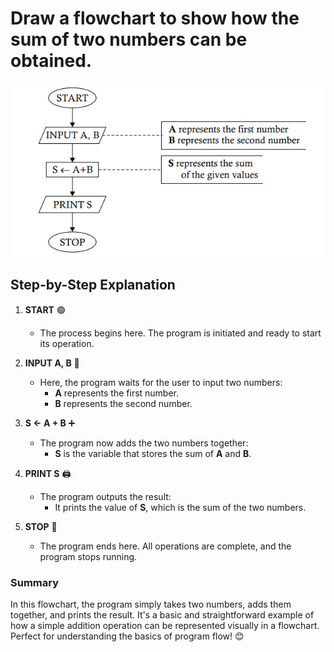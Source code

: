 # Draw a flowchart to show how the sum of two numbers can be obtained.
<p align="center">
<img src="./images/problem1.1.PNG">
</p>

## Step-by-Step Explanation

1. **START** 🟢
   - The process begins here. The program is initiated and ready to start its operation.

2. **INPUT A, B** 📝
   - Here, the program waits for the user to input two numbers:
     - **A** represents the first number.
     - **B** represents the second number.

3. **S ← A + B** ➕
   - The program now adds the two numbers together:
     - **S** is the variable that stores the sum of **A** and **B**.

4. **PRINT S** 🖨️
   - The program outputs the result:
     - It prints the value of **S**, which is the sum of the two numbers.

5. **STOP** 🔴
   - The program ends here. All operations are complete, and the program stops running.

### Summary
In this flowchart, the program simply takes two numbers, adds them together, and prints the result. It's a basic and straightforward example of how a simple addition operation can be represented visually in a flowchart. Perfect for understanding the basics of program flow! 😊